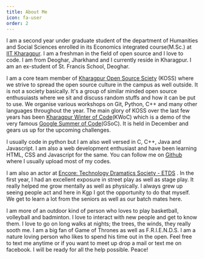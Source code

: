 ```yaml
---
title: About Me
icon: fa-user
order: 2
---
```


I am a second year under graduate student of the department of Humanities and Social Sciences enrolled in its Economics integrated course(M.Sc.) at [IIT Kharagpur][iitkgp]. I am a freshman in the field of open source and I love to code. I am from Deoghar, Jharkhand and I currently reside in Kharagpur. I am an ex-student of St. Francis School, Deoghar.

I am a core team member of [Kharagpur Open Source Sciety][koss] (KOSS) where we strive to spread the open source culture in the campus as well outside. It is not a society basically. It's a group of similar minded open source enthusuiasts where we sit and discuss random stuffs and how it can be put to use. We organise various workshops on Git, Python, C++ and many other languages throughout the year. The main glory of KOSS over the last few years has been [Kharagpur Winter of Code][kwoc](KWoC) which is a demo of the very famous [Google Summer of Code][gsoc](GSoC). It is held in December and gears us up for the upcoming challenges.

I usually code in python but I am also well versed in C, C++, Java and Javascript. I am also a web development enthusiast and have been learning HTML, CSS and Javascript for the same. You can follow me on [Github][github] where I usually upload most of my codes.

I am also an actor at [Encore: Technology Dramatics Society - ETDS][encore] . In the first year, I had an excellent exposure in street play as well as stage play. It really helped me grow mentally as well as physically. I always grew up seeing people act and here in Kgp I got the opportunity to do that myself. We get to learn a lot from the seniors as well as our batch mates here.

I am more of an outdoor kind of person who loves to play basketball, volleyball and badminton. I love to interact with new people and get to know them. I love to go on long walks at nights; the trees, the winds, they really sooth me. I am a big fan of Game of Thrones as well as F.R.I.E.N.D.S. I am a nature loving person who likes to spend his time out in the open. Feel free to text me anytime or if you want to meet up drop a mail or text me on facebook. I will be ready for all the help possible. Peace!

[iitkgp]: http://www.iitkgp.ac.in/
[koss]: https://kossiitkgp.in/
[kwoc]: https://kwoc2016.kossiitkgp.in/
[gsoc]: https://summerofcode.withgoogle.com/
[encore]: https://www.facebook.com/TDSEncore/
[github]: https://github.com/nikhilch23/